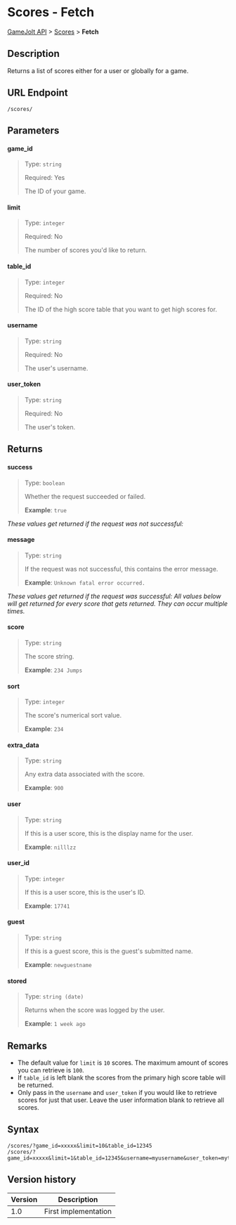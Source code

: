 # Scores - Fetch

[GameJolt API](../../index.md) > [Scores](index.md) > __Fetch__

## Description

Returns a list of scores either for a user or globally for a game.

## URL Endpoint

```
/scores/
```

## Parameters

#### game_id
> Type: `string`
>
> Required: Yes
>
> The ID of your game.

#### limit
> Type: `integer`
>
> Required: No
>
> The number of scores you'd like to return.

#### table_id
> Type: `integer`
>
> Required: No
>
> The ID of the high score table that you want to get high scores for.

#### username
> Type: `string`
>
> Required: No
>
> The user's username.

#### user_token
> Type: `string`
>
> Required: No
>
> The user's token.

## Returns

#### success
> Type: `boolean`
>
> Whether the request succeeded or failed.
>
> __Example__: `true`

_These values get returned if the request was not successful:_

#### message
> Type: `string`
>
> If the request was not successful, this contains the error message.
>
> __Example__: `Unknown fatal error occurred.`

_These values get returned if the request was successful:_
_All values below will get returned for every score that gets returned. They can occur multiple times._

#### score
> Type: `string`
>
> The score string.
>
> __Example__: `234 Jumps`

#### sort
> Type: `integer`
>
> The score's numerical sort value.
>
> __Example__: `234`

#### extra_data
> Type: `string`
>
> Any extra data associated with the score.
>
> __Example__: `900`

#### user
> Type: `string`
>
> If this is a user score, this is the display name for the user.
>
> __Example__: `nilllzz`

#### user_id
> Type: `integer`
>
> If this is a user score, this is the user's ID.
>
> __Example__: `17741`

#### guest
> Type: `string`
>
> If this is a guest score, this is the guest's submitted name.
>
> __Example__: `newguestname`

#### stored
> Type: `string (date)`
>
> Returns when the score was logged by the user.
>
> __Example__: `1 week ago`

## Remarks

- The default value for `limit` is `10` scores. The maximum amount of scores you can retrieve is `100`.
- If `table_id` is left blank the scores from the primary high score table will be returned.
- Only pass in the `username` and `user_token` if you would like to retrieve scores for just that user. Leave the user information blank to retrieve all scores.

## Syntax

```
/scores/?game_id=xxxxx&limit=10&table_id=12345
/scores/?game_id=xxxxx&limit=1&table_id=12345&username=myusername&user_token=mytoken
```

## Version history

Version		 | Description
---			 | ---
1.0			 | First implementation